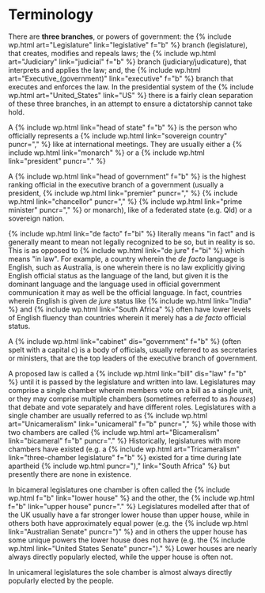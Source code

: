 Terminology
===========

There are **three branches**, or powers of government: the {% include wp.html art="Legislature" link="legislative" f="b" %} branch (legislature), that creates, modifies and repeals laws; the {% include wp.html art="Judiciary" link="judicial" f="b" %} branch (judiciary/judicature), that interprets and applies the law; and, the {% include wp.html art="Executive_(government)" link="executive" f="b" %} branch that executes and enforces the law. In the presidential system of the {% include wp.html art="United_States" link="US" %} there is a fairly clean separation of these three branches, in an attempt to ensure a dictatorship cannot take hold.

A {% include wp.html link="head of state" f="b" %} is the person who officially represents a {% include wp.html link="sovereign country" puncr="," %} like at international meetings. They are usually either a {% include wp.html link="monarch" %} or a {% include wp.html link="president" puncr="." %}

A {% include wp.html link="head of government" f="b" %} is the highest ranking official in the executive branch of a government (usually a president, {% include wp.html link="premier" puncr="," %} {% include wp.html link="chancellor" puncr="," %} {% include wp.html link="prime minister" puncr="," %} or monarch), like of a federated state (e.g. Qld) or a sovereign nation.

{% include wp.html link="de facto" f="bi" %} literally means "in fact" and is generally meant to mean not legally recognized to be so, but in reality is so. This is as opposed to {% include wp.html link="de jure" f="bi" %} which means "in law". For example, a country wherein the *de facto* language is English, such as Australia, is one wherein there is no law explicitly giving English official status as the language of the land, but given it is the dominant language and the language used in official government communication it may as well be the official language. In fact, countries wherein English is given *de jure* status like {% include wp.html link="India" %} and {% include wp.html link="South Africa" %} often have lower levels of English fluency than countries wherein it merely has a *de facto* official status.

A {% include wp.html link="cabinet" dis="government" f="b" %} (often spelt with a capital c) is a body of officials, usually referred to as secretaries or ministers, that are the top leaders of the executive branch of government.

A proposed law is called a {% include wp.html link="bill" dis="law" f="b" %} until it is passed by the legislature and written into law. Legislatures may comprise a single chamber wherein members vote on a bill as a single unit, or they may comprise multiple chambers (sometimes referred to as *houses*) that debate and vote separately and have different roles. Legislatures with a single chamber are usually referred to as {% include wp.html art="Unicameralism" link="unicameral" f="b" puncr="," %} while those with two chambers are called {% include wp.html art="Bicameralism" link="bicameral" f="b" puncr="." %} Historically, legislatures with more chambers have existed (e.g. a {% include wp.html art="Tricameralism" link="three-chamber legislature" f="b" %} existed for a time during late apartheid {% include wp.html puncr=")," link="South Africa" %} but presently there are none in existence.

In bicameral legislatures one chamber is often called the {% include wp.html f="b" link="lower house" %} and the other, the {% include wp.html f="b" link="upper house" puncr="." %} Legislatures modelled after that of the UK usually have a far stronger lower house than upper house, while in others both have approximately equal power (e.g. the {% include wp.html link="Australian Senate" puncr=")" %} and in others the upper house has some unique powers the lower house does not have (e.g. the {% include wp.html link="United States Senate" puncr=")." %} Lower houses are nearly always directly popularly elected, while the upper house is often not. 

In unicameral legislatures the sole chamber is almost always directly popularly elected by the people.